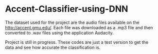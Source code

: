 # Accent-Classifier-using-DNN
The dataset used for the project are the audio files available on the http://accent.gmu.edu/. Each file was downloaded as a .mp3 file and then converted to .wav files using the application Audacity.

Project is still in progress. These codes are just a test version to get the data and see how accurate the classification is.
